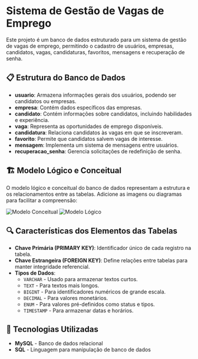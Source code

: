 #  Sistema de Gestão de Vagas de Emprego

Este projeto é um banco de dados estruturado para um sistema de gestão de vagas de emprego, permitindo o cadastro de usuários, empresas, candidatos, vagas, candidaturas, favoritos, mensagens e recuperação de senha.

<h2>📋 Estrutura do Banco de Dados</h2>
<ul>
    <li><strong>usuario</strong>: Armazena informações gerais dos usuários, podendo ser candidatos ou empresas.</li>
    <li><strong>empresa</strong>: Contém dados específicos das empresas.</li>
    <li><strong>candidato</strong>: Contém informações sobre candidatos, incluindo habilidades e experiência.</li>
    <li><strong>vaga</strong>: Representa as oportunidades de emprego disponíveis.</li>
    <li><strong>candidatura</strong>: Relaciona candidatos às vagas em que se inscreveram.</li>
    <li><strong>favorito</strong>: Permite que candidatos salvem vagas de interesse.</li>
    <li><strong>mensagem</strong>: Implementa um sistema de mensagens entre usuários.</li>
    <li><strong>recuperacao_senha</strong>: Gerencia solicitações de redefinição de senha.</li>
</ul>

<h2>🏗️ Modelo Lógico e Conceitual</h2>
<p>O modelo lógico e conceitual do banco de dados representam a estrutura e os relacionamentos entre as tabelas. Adicione as imagens ou diagramas para facilitar a compreensão:</p>
<img src="https://github.com/user-attachments/assets/f230e29a-2095-4ea8-93e0-6b1bda0d0cb0" alt="Modelo Conceitual">
<img src="caminho/para/modelo_logico.png" alt="Modelo Lógico">

<h2>🔍 Características dos Elementos das Tabelas</h2>
<ul>
    <li><strong>Chave Primária (PRIMARY KEY)</strong>: Identificador único de cada registro na tabela.</li>
    <li><strong>Chave Estrangeira (FOREIGN KEY)</strong>: Define relações entre tabelas para manter integridade referencial.</li>
    <li><strong>Tipos de Dados</strong>:
        <ul>
            <li><code>VARCHAR</code> - Usado para armazenar textos curtos.</li>
            <li><code>TEXT</code> - Para textos mais longos.</li>
            <li><code>BIGINT</code> - Para identificadores numéricos de grande escala.</li>
            <li><code>DECIMAL</code> - Para valores monetários.</li>
            <li><code>ENUM</code> - Para valores pré-definidos como status e tipos.</li>
            <li><code>TIMESTAMP</code> - Para armazenar datas e horários.</li>
        </ul>
    </li>
</ul>

<h2>🚀 Tecnologias Utilizadas</h2>
<ul>
    <li><strong>MySQL</strong> - Banco de dados relacional</li>
    <li><strong>SQL</strong> - Linguagem para manipulação de banco de dados</li>
</ul>
